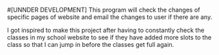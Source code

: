 #[UNNDER DEVELOPMENT] 
This program will check the changes of specific pages of website and email the changes to user if there are any.

I got inspired to make this project after having to constantly check the classes in my school website to see if they have added more slots to the class so that I can jump in before the classes get full again. 
